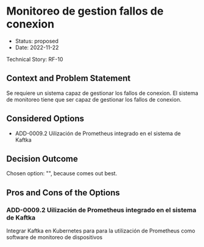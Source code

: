 # Monitoreo de gestion fallos de conexion

* Status: proposed
* Date: 2022-11-22

Technical Story: RF-10

## Context and Problem Statement

Se requiere un sistema capaz de gestionar los fallos de conexion. El sistema de monitoreo tiene que ser capaz de gestionar los fallos de conexion.

## Considered Options

* ADD-0009.2 Uilización de Prometheus integrado en el sistema de Kaftka

## Decision Outcome

Chosen option: "", because comes out best.

## Pros and Cons of the Options

### ADD-0009.2 Uilización de Prometheus integrado en el sistema de Kaftka

Integrar Kaftka en Kubernetes para para la utilización de Prometheus como software de monitoreo de dispositivos  

